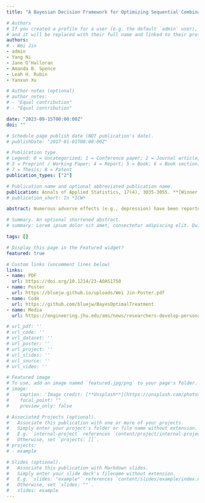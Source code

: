 ```yaml
---
title: "A Bayesian Decision Framework for Optimizing Sequential Combination Antiretroviral Therapy in People with HIV"

# Authors
# If you created a profile for a user (e.g. the default `admin` user), write the username (folder name) here 
# and it will be replaced with their full name and linked to their profile.
authors:
# - Wei Jin
- admin
- Yang Ni
- Jane O’Halloran
- Amanda B. Spence
- Leah H. Rubin
- Yanxun Xu

# Author notes (optional)
# author_notes:
# - "Equal contribution"
# - "Equal contribution"

date: "2023-09-15T00:00:00Z"
doi: ""

# Schedule page publish date (NOT publication's date).
# publishDate: "2017-01-01T00:00:00Z"

# Publication type.
# Legend: 0 = Uncategorized; 1 = Conference paper; 2 = Journal article;
# 3 = Preprint / Working Paper; 4 = Report; 5 = Book; 6 = Book section;
# 7 = Thesis; 8 = Patent
publication_types: ["2"]

# Publication name and optional abbreviated publication name.
publication: Annals of Applied Statistics, 17(4), 3035-3055. **[Winner of the Conference on Advances in Bayesian and Frequentist Statistics Poster Award]**
# publication_short: In *ICW*

abstract: Numerous adverse effects (e.g., depression) have been reported for combination antiretroviral therapy (cART) despite its remarkable success in viral suppression in people with HIV (PWH). To improve long-term health outcomes for PWH, there is an urgent need to design personalized optimal cART with the lowest risk of comorbidity in the emerging field of precision medicine for HIV. Large-scale HIV studies offer researchers unprecedented opportunities to optimize personalized cART in a data-driven manner. However, the large number of possible drug combinations for cART makes the estimation of cART effects a high-dimensional combinatorial problem, imposing challenges in both statistical inference and decision-making. We develop a two-step Bayesian decision framework for optimizing sequential cART assignments. In the first step, we propose a dynamic model for individuals' longitudinal observations using a multivariate Gaussian process. In the second step, we build a probabilistic generative model for cART assignments and design an uncertainty-penalized policy optimization using the uncertainty quantification from the first step. Applying the proposed method to a dataset from the Women's Interagency HIV Study, we demonstrate its clinical utility in assisting physicians to make effective treatment decisions, serving the purpose of both viral suppression and comorbidity risk reduction.

# Summary. An optional shortened abstract.
# summary: Lorem ipsum dolor sit amet, consectetur adipiscing elit. Duis posuere tellus ac convallis placerat. Proin tincidunt magna sed ex sollicitudin condimentum.

tags: []

# Display this page in the Featured widget?
featured: true

# Custom links (uncomment lines below)
links:
- name: PDF
  url: https://doi.org/10.1214/23-AOAS1750
- name: Poster
  url: https://bluejw.github.io/uploads/Wei Jin-Poster.pdf
- name: Code
  url: https://github.com/bluejw/BayesOptimalTreatment
- name: Media
  url: https://engineering.jhu.edu/ams/news/researchers-develop-personalized-therapy-decision-making-framework-to-optimize-hiv-treatment/

# url_pdf: ''
# url_code: ''
# url_dataset: ''
# url_poster: ''
# url_project: ''
# url_slides: ''
# url_source: ''
# url_video: ''

# Featured image
# To use, add an image named `featured.jpg/png` to your page's folder. 
# image:
#    caption: 'Image credit: [**Unsplash**](https://unsplash.com/photos/pLCdAaMFLTE)'
#    focal_point: ""
#    preview_only: false

# Associated Projects (optional).
#   Associate this publication with one or more of your projects.
#   Simply enter your project's folder or file name without extension.
#   E.g. `internal-project` references `content/project/internal-project/index.md`.
#   Otherwise, set `projects: []`.
# projects:
# - example

# Slides (optional).
#   Associate this publication with Markdown slides.
#   Simply enter your slide deck's filename without extension.
#   E.g. `slides: "example"` references `content/slides/example/index.md`.
#   Otherwise, set `slides: ""`.
#   slides: example
---
```

